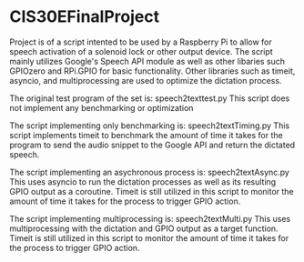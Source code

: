 # CIS30EFinalProject

Project is of a script intented to be used by a Raspberry Pi to allow for speech activation of a solenoid lock or other output device. 
The script mainly utilizes Google's Speech API module as well as other libaries such GPIOzero and RPi.GPIO for basic functionality.
Other libraries such as timeit, asyncio, and multiprocessing are used to optimize the dictation process. 

The original test program of the set is: speech2texttest.py 
This script does not implement any benchmarking or optimization

The script implementing only benchmarking is: speech2textTiming.py
This script implements timeit to benchmark the amount of time it takes for the program to send the audio snippet to the Google API and return the dictated speech. 

The script implementing an asychronous process is: speech2textAsync.py
This uses asyncio to run the dictation processes as well as its resulting GPIO output as a coroutine. Timeit is still utilized in this script to monitor the amount of time it takes for the process to trigger GPIO action. 

The script implementing multiprocessing is: speech2textMulti.py
This uses multiprocessing with the dictation and GPIO output as a target function. Timeit is still utilized in this script to monitor the amount of time it takes for the process to trigger GPIO action. 
